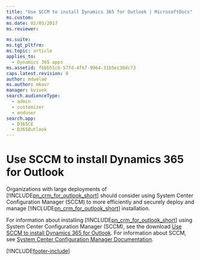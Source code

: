 ```yaml
---
title: "Use SCCM to install Dynamics 365 for Outlook | MicrosoftDocs"
ms.custom:
ms.date: 02/03/2017
ms.reviewer:

ms.suite:
ms.tgt_pltfrm:
ms.topic: article
applies_to: 
  - Dynamics 365 apps 
ms.assetid: f6bb55c6-57fd-4f67-9964-31b5ec30dc73
caps.latest.revision: 8
author: mduelae
ms.author: mkaur
manager: kvivek
search.audienceType:
  - admin
  - customizer
  - enduser
search.app:
  - D365CE
  - D365Outlook
---
```

# Use SCCM to install Dynamics 365 for Outlook
Organizations with large deployments of [!INCLUDE[pn_crm_for_outlook_short](../../includes/pn-crm-for-outlook-short.md)] should consider using System Center Configuration Manager (SCCM) to more efficiently and securely deploy and manage [!INCLUDE[pn_crm_for_outlook_short](../../includes/pn-crm-for-outlook-short.md)] installation.

 For information about installing [!INCLUDE[pn_crm_for_outlook_short](../../includes/pn-crm-for-outlook-short.md)] using System Center Configuration Manager (SCCM), see the download [Use SCCM to install Dynamics 365 for Outlook](https://download.microsoft.com/download/2/C/0/2C0AB67B-8B6F-4EF1-95C3-8DAEAD6E2FAE/Use_SCCM_to_install_Dynamics_365_for_Outlook.pdf).
 For information about SCCM, see [System Center Configuration Manager Documentation](/sccm/).


[!INCLUDE[footer-include](../../includes/footer-banner.md)]